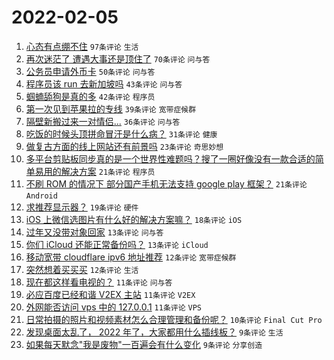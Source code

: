 # 2022-02-05

1. [心态有点绷不住](https://www.v2ex.com/t/831937) `97条评论` `生活`
1. [再次迷茫了 遭遇大事还是顶住了](https://www.v2ex.com/t/831970) `70条评论` `问与答`
1. [公务员申请外币卡](https://www.v2ex.com/t/831963) `50条评论` `问与答`
1. [程序员该 run 去新加坡吗](https://www.v2ex.com/t/831971) `43条评论` `问与答`
1. [蝈蝻舔狗是真的多](https://www.v2ex.com/t/831988) `42条评论` `程序员`
1. [第一次见到苹果拉的专线](https://www.v2ex.com/t/831950) `39条评论` `宽带症候群`
1. [隔壁新搬过来一对情侣...](https://www.v2ex.com/t/831996) `36条评论` `问与答`
1. [吃饭的时候头顶拼命冒汗是什么病？](https://www.v2ex.com/t/831954) `31条评论` `健康`
1. [做复古方面的线上网站还有前景吗](https://www.v2ex.com/t/831953) `23条评论` `奇思妙想`
1. [多平台剪贴板同步真的是一个世界性难题吗？搜了一圈好像没有一款合适的简单易用的解决方案](https://www.v2ex.com/t/831981) `21条评论` `程序员`
1. [不刷 ROM 的情况下 部分国产手机无法支持 google play 框架？](https://www.v2ex.com/t/831936) `21条评论` `Android`
1. [求推荐显示器？](https://www.v2ex.com/t/831942) `19条评论` `硬件`
1. [iOS 上微信选图片有什么好的解决方案嘛？](https://www.v2ex.com/t/831946) `18条评论` `iOS`
1. [过年又没带对象回家](https://www.v2ex.com/t/831994) `13条评论` `问与答`
1. [你们 iCloud 还能正常备份吗？](https://www.v2ex.com/t/831941) `13条评论` `iCloud`
1. [移动宽带 cloudflare ipv6 地址推荐](https://www.v2ex.com/t/831983) `12条评论` `宽带症候群`
1. [突然想着买买买](https://www.v2ex.com/t/831964) `12条评论` `生活`
1. [现在都这样看电视的？](https://www.v2ex.com/t/831984) `11条评论` `问与答`
1. [必应百度已经和谐 V2EX 主站](https://www.v2ex.com/t/831979) `11条评论` `V2EX`
1. [外网能否访问 vps 中的 127.0.0.1](https://www.v2ex.com/t/831935) `11条评论` `VPS`
1. [日常拍摄的照片和视频素材怎么合理管理和备份呢？](https://www.v2ex.com/t/831940) `10条评论` `Final Cut Pro`
1. [发现桌面太乱了， 2022 年了，大家都用什么插线板？](https://www.v2ex.com/t/832005) `9条评论` `生活`
1. [如果每天默念"我是废物"一百遍会有什么变化](https://www.v2ex.com/t/831993) `9条评论` `分享创造`
